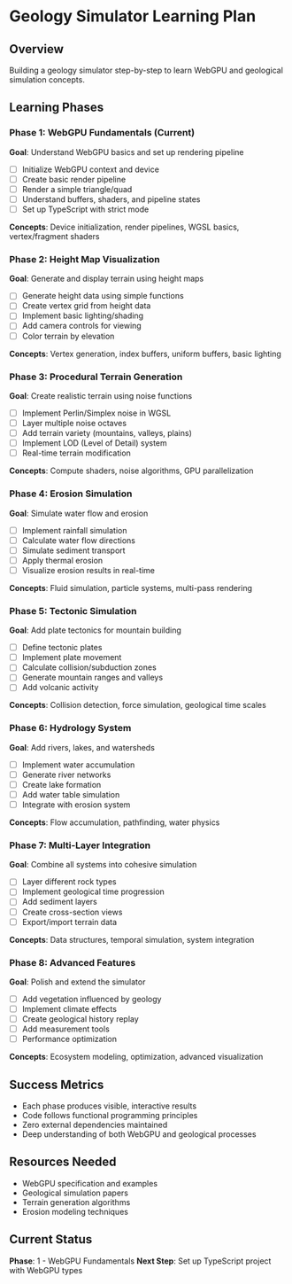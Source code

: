 # Geology Simulator Learning Plan

## Overview
Building a geology simulator step-by-step to learn WebGPU and geological simulation concepts.

## Learning Phases

### Phase 1: WebGPU Fundamentals (Current)
**Goal**: Understand WebGPU basics and set up rendering pipeline
- [ ] Initialize WebGPU context and device
- [ ] Create basic render pipeline
- [ ] Render a simple triangle/quad
- [ ] Understand buffers, shaders, and pipeline states
- [ ] Set up TypeScript with strict mode

**Concepts**: Device initialization, render pipelines, WGSL basics, vertex/fragment shaders

### Phase 2: Height Map Visualization
**Goal**: Generate and display terrain using height maps
- [ ] Generate height data using simple functions
- [ ] Create vertex grid from height data
- [ ] Implement basic lighting/shading
- [ ] Add camera controls for viewing
- [ ] Color terrain by elevation

**Concepts**: Vertex generation, index buffers, uniform buffers, basic lighting

### Phase 3: Procedural Terrain Generation
**Goal**: Create realistic terrain using noise functions
- [ ] Implement Perlin/Simplex noise in WGSL
- [ ] Layer multiple noise octaves
- [ ] Add terrain variety (mountains, valleys, plains)
- [ ] Implement LOD (Level of Detail) system
- [ ] Real-time terrain modification

**Concepts**: Compute shaders, noise algorithms, GPU parallelization

### Phase 4: Erosion Simulation
**Goal**: Simulate water flow and erosion
- [ ] Implement rainfall simulation
- [ ] Calculate water flow directions
- [ ] Simulate sediment transport
- [ ] Apply thermal erosion
- [ ] Visualize erosion results in real-time

**Concepts**: Fluid simulation, particle systems, multi-pass rendering

### Phase 5: Tectonic Simulation
**Goal**: Add plate tectonics for mountain building
- [ ] Define tectonic plates
- [ ] Implement plate movement
- [ ] Calculate collision/subduction zones
- [ ] Generate mountain ranges and valleys
- [ ] Add volcanic activity

**Concepts**: Collision detection, force simulation, geological time scales

### Phase 6: Hydrology System
**Goal**: Add rivers, lakes, and watersheds
- [ ] Implement water accumulation
- [ ] Generate river networks
- [ ] Create lake formation
- [ ] Add water table simulation
- [ ] Integrate with erosion system

**Concepts**: Flow accumulation, pathfinding, water physics

### Phase 7: Multi-Layer Integration
**Goal**: Combine all systems into cohesive simulation
- [ ] Layer different rock types
- [ ] Implement geological time progression
- [ ] Add sediment layers
- [ ] Create cross-section views
- [ ] Export/import terrain data

**Concepts**: Data structures, temporal simulation, system integration

### Phase 8: Advanced Features
**Goal**: Polish and extend the simulator
- [ ] Add vegetation influenced by geology
- [ ] Implement climate effects
- [ ] Create geological history replay
- [ ] Add measurement tools
- [ ] Performance optimization

**Concepts**: Ecosystem modeling, optimization, advanced visualization

## Success Metrics
- Each phase produces visible, interactive results
- Code follows functional programming principles
- Zero external dependencies maintained
- Deep understanding of both WebGPU and geological processes

## Resources Needed
- WebGPU specification and examples
- Geological simulation papers
- Terrain generation algorithms
- Erosion modeling techniques

## Current Status
**Phase**: 1 - WebGPU Fundamentals
**Next Step**: Set up TypeScript project with WebGPU types